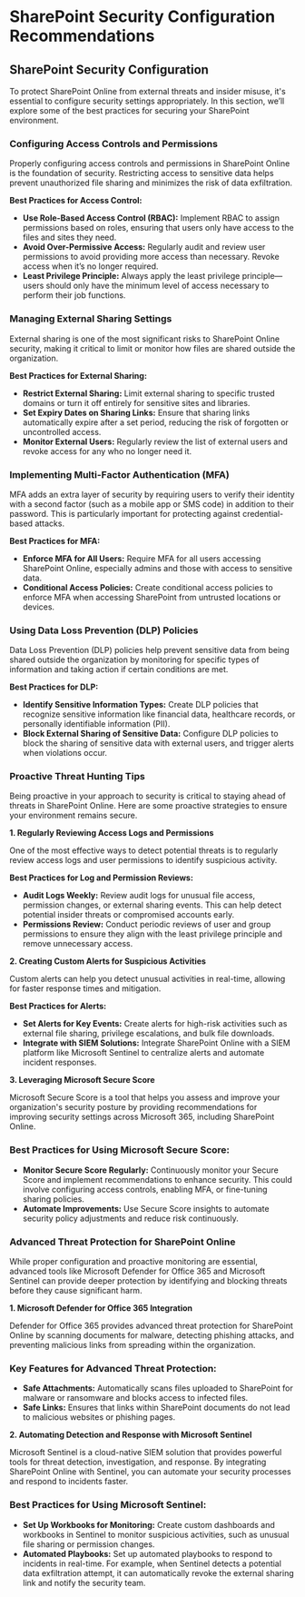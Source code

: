 # SharePoint Security Configuration Recommendations

## **SharePoint Security Configuration**

To protect SharePoint Online from external threats and insider misuse, it's essential to configure security settings appropriately. In this section, we’ll explore some of the best practices for securing your SharePoint environment.

### **Configuring Access Controls and Permissions**

Properly configuring access controls and permissions in SharePoint Online is the foundation of security. Restricting access to sensitive data helps prevent unauthorized file sharing and minimizes the risk of data exfiltration.

**Best Practices for Access Control:**

* **Use Role-Based Access Control (RBAC):** Implement RBAC to assign permissions based on roles, ensuring that users only have access to the files and sites they need.
* **Avoid Over-Permissive Access:** Regularly audit and review user permissions to avoid providing more access than necessary. Revoke access when it’s no longer required.
* **Least Privilege Principle:** Always apply the least privilege principle—users should only have the minimum level of access necessary to perform their job functions.

### **Managing External Sharing Settings**

External sharing is one of the most significant risks to SharePoint Online security, making it critical to limit or monitor how files are shared outside the organization.

**Best Practices for External Sharing:**

* **Restrict External Sharing:** Limit external sharing to specific trusted domains or turn it off entirely for sensitive sites and libraries.
* **Set Expiry Dates on Sharing Links:** Ensure that sharing links automatically expire after a set period, reducing the risk of forgotten or uncontrolled access.
* **Monitor External Users:** Regularly review the list of external users and revoke access for any who no longer need it.

### **Implementing Multi-Factor Authentication (MFA)**

MFA adds an extra layer of security by requiring users to verify their identity with a second factor (such as a mobile app or SMS code) in addition to their password. This is particularly important for protecting against credential-based attacks.

**Best Practices for MFA:**

* **Enforce MFA for All Users:** Require MFA for all users accessing SharePoint Online, especially admins and those with access to sensitive data.
* **Conditional Access Policies:** Create conditional access policies to enforce MFA when accessing SharePoint from untrusted locations or devices.

### **Using Data Loss Prevention (DLP) Policies**

Data Loss Prevention (DLP) policies help prevent sensitive data from being shared outside the organization by monitoring for specific types of information and taking action if certain conditions are met.

**Best Practices for DLP:**

* **Identify Sensitive Information Types:** Create DLP policies that recognize sensitive information like financial data, healthcare records, or personally identifiable information (PII).
* **Block External Sharing of Sensitive Data:** Configure DLP policies to block the sharing of sensitive data with external users, and trigger alerts when violations occur.

### **Proactive Threat Hunting Tips**

Being proactive in your approach to security is critical to staying ahead of threats in SharePoint Online. Here are some proactive strategies to ensure your environment remains secure.

**1. Regularly Reviewing Access Logs and Permissions**

One of the most effective ways to detect potential threats is to regularly review access logs and user permissions to identify suspicious activity.

**Best Practices for Log and Permission Reviews:**

* **Audit Logs Weekly:** Review audit logs for unusual file access, permission changes, or external sharing events. This can help detect potential insider threats or compromised accounts early.
* **Permissions Review:** Conduct periodic reviews of user and group permissions to ensure they align with the least privilege principle and remove unnecessary access.

**2. Creating Custom Alerts for Suspicious Activities**

Custom alerts can help you detect unusual activities in real-time, allowing for faster response times and mitigation.

**Best Practices for Alerts:**

* **Set Alerts for Key Events:** Create alerts for high-risk activities such as external file sharing, privilege escalations, and bulk file downloads.
* **Integrate with SIEM Solutions:** Integrate SharePoint Online with a SIEM platform like Microsoft Sentinel to centralize alerts and automate incident responses.

**3. Leveraging Microsoft Secure Score**

Microsoft Secure Score is a tool that helps you assess and improve your organization's security posture by providing recommendations for improving security settings across Microsoft 365, including SharePoint Online.

### **Best Practices for Using Microsoft Secure Score:**

* **Monitor Secure Score Regularly:** Continuously monitor your Secure Score and implement recommendations to enhance security. This could involve configuring access controls, enabling MFA, or fine-tuning sharing policies.
* **Automate Improvements:** Use Secure Score insights to automate security policy adjustments and reduce risk continuously.

### **Advanced Threat Protection for SharePoint Online**

While proper configuration and proactive monitoring are essential, advanced tools like Microsoft Defender for Office 365 and Microsoft Sentinel can provide deeper protection by identifying and blocking threats before they cause significant harm.

**1. Microsoft Defender for Office 365 Integration**

Defender for Office 365 provides advanced threat protection for SharePoint Online by scanning documents for malware, detecting phishing attacks, and preventing malicious links from spreading within the organization.

### **Key Features for Advanced Threat Protection:**

* **Safe Attachments:** Automatically scans files uploaded to SharePoint for malware or ransomware and blocks access to infected files.
* **Safe Links:** Ensures that links within SharePoint documents do not lead to malicious websites or phishing pages.

**2. Automating Detection and Response with Microsoft Sentinel**

Microsoft Sentinel is a cloud-native SIEM solution that provides powerful tools for threat detection, investigation, and response. By integrating SharePoint Online with Sentinel, you can automate your security processes and respond to incidents faster.

### **Best Practices for Using Microsoft Sentinel:**

* **Set Up Workbooks for Monitoring:** Create custom dashboards and workbooks in Sentinel to monitor suspicious activities, such as unusual file sharing or permission changes.
* **Automated Playbooks:** Set up automated playbooks to respond to incidents in real-time. For example, when Sentinel detects a potential data exfiltration attempt, it can automatically revoke the external sharing link and notify the security team.
